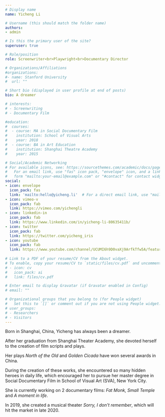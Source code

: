 ```yaml
---
# Display name
name: Yicheng Li

# Username (this should match the folder name)
authors:
- admin

# Is this the primary user of the site?
superuser: true

# Role/position
role: Screenwriter<br>Playwright<br>Documentary Director

# Organizations/Affiliations
#organizations:
#- name: Stanford University
#  url: ""

# Short bio (displayed in user profile at end of posts)
bio: A dreamer

# interests:
# - Screenwriting
# - Documentary Film

#education:
#  courses:
#  - course: MA in Social Documentary Film
#    institution: School of Visual Arts
#    year: 2018
#  - course: BA in Art Education
#    institution: Shanghai Theatre Academy
#    year: 2015

# Social/Academic Networking
# For available icons, see: https://sourcethemes.com/academic/docs/page-builder/#icons
#   For an email link, use "fas" icon pack, "envelope" icon, and a link in the
#   form "mailto:your-email@example.com" or "#contact" for contact widget.
social:
- icon: envelope
  icon_pack: fas
  link: 'mailto:hello@yicheng.li'  # For a direct email link, use "mailto:hello@yicheng.li".
- icon: vimeo-v
  icon_pack: fab
  link: https://vimeo.com/yichengli
- icon: linkedin-in
  icon_pack: fab
  link: https://www.linkedin.com/in/yicheng-li-80635411b/
- icon: twitter
  icon_pack: fab
  link: https://twitter.com/yicheng_iris
- icon: youtube
  icon_pack: fab
  link: https://www.youtube.com/channel/UCUMI6h9D0vaXj9ArfkTfw5A/featured
  
# Link to a PDF of your resume/CV from the About widget.
# To enable, copy your resume/CV to `static/files/cv.pdf` and uncomment the lines below.
# - icon: cv
#   icon_pack: ai
#   link: files/cv.pdf

# Enter email to display Gravatar (if Gravatar enabled in Config)
# email: ""

# Organizational groups that you belong to (for People widget)
#   Set this to `[]` or comment out if you are not using People widget.
# user_groups:
# - Researchers
# - Visitors
---
```


Born in Shanghai, China, Yicheng has always been a dreamer.

After her graduation from Shanghai Theater Academy, she devoted herself to the creation of film scripts and plays.

Her plays *North of the Old* and *Golden Cicada* have won several awards in China.

During the creation of these works, she encountered so many hidden heroes in daily life, which encouraged her to pursue her master degree in Social Documentary Film in School of Visual Art (SVA), New York City.

She is currently working on 2 documentary films: *Fat Monk, Small Temple* and *A moment in life*.

In 2019, she created a musical theater *Sorry, I don't remember*, which will hit the market in late 2020.
